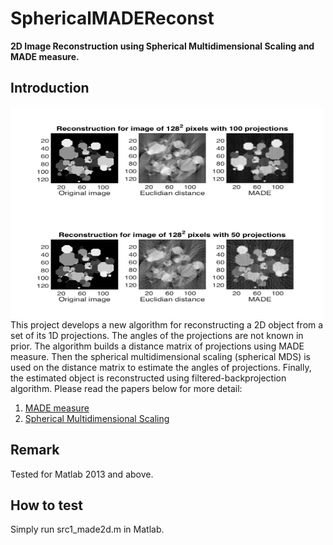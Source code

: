# SphericalMADEReconst

**2D Image Reconstruction using Spherical Multidimensional Scaling and MADE measure.**

## Introduction

<img src="result/128px_100prjs.png" width="500" height="170" align="left"/>
<img src="result/128px_50prjs.png" width="500" height="170" align="left"/>

This project develops a new algorithm for reconstructing a 2D object from a set of its 1D projections. 
The angles of the projections are not known in prior.
The algorithm builds a distance matrix of projections using MADE measure. 
Then the spherical multidimensional scaling (spherical MDS) is used on the distance matrix to estimate the angles of projections.
Finally, the estimated object is reconstructed using filtered-backprojection algorithm.
Please read the papers below for more detail:

1. [MADE measure](http://ieeexplore.ieee.org/xpl/articleDetails.jsp?arnumber=7025348)
2. [Spherical Multidimensional Scaling](http://www.ncbi.nlm.nih.gov/pmc/articles/PMC2898708/)

## Remark 

Tested for Matlab 2013 and above.
 
## How to test

Simply run src1_made2d.m in Matlab.


